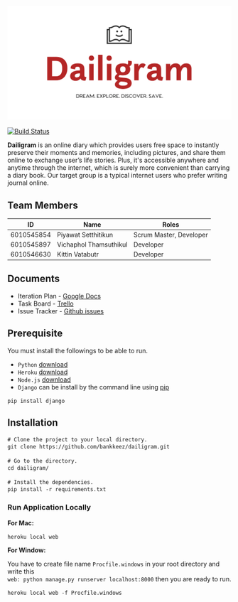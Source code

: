![Alt text](diary/static/pictures/logo.png)

[![Build Status](https://travis-ci.com/bankkeez/dailigram.svg?branch=master)](https://travis-ci.com/bankkeez/dailigram)

**Dailigram** is an online diary which provides users free space to instantly preserve their moments and memories, including pictures, and share them online to exchange user’s life stories. Plus, it's accessible anywhere and anytime through the internet, which is surely more convenient than carrying a diary book.
Our target group is a typical internet users who prefer writing journal online. 

## Team Members

ID           |           Name           |               Roles
-------------|--------------------------|-------------------------------------
6010545854   |   Piyawat Setthitikun    |       Scrum Master, Developer
6010545897   |   Vichaphol Thamsuthikul |              Developer
6010546630   |   Kittin Vatabutr        |              Developer

## Documents

- Iteration Plan - [Google Docs](https://docs.google.com/document/d/1y1627RIie1AMI3jERJbZHnNt9rR0pr2baXCQTu89Q1I/edit?usp=sharing)
- Task Board - [Trello](https://trello.com/b/F2yv7lWS/dailigram-project)  
- Issue Tracker - [Github issues](https://github.com/bankkeez/dailigram/issues)

## Prerequisite

You must install the followings to be able to run.

- `Python`  [download](https://www.python.org/downloads/)
- `Heroku`  [download](https://devcenter.heroku.com/articles/heroku-cli)
- `Node.js` [download](https://nodejs.org/en/download/package-manager/)
- `Django` can be install by the command line using [pip](https://www.makeuseof.com/tag/install-pip-for-python/)

```
pip install django
```

## Installation

```
# Clone the project to your local directory.
git clone https://github.com/bankkeez/dailigram.git

# Go to the directory.
cd dailigram/ 

# Install the dependencies.
pip install -r requirements.txt
```

### Run Application Locally

**For Mac:**

```
heroku local web
```

**For Window:**

You have to create file name `Procfile.windows` in your root directory and write this  
`web: python manage.py runserver localhost:8000` then you are ready to run.

```
heroku local web -f Procfile.windows
```
